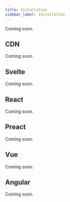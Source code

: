 ```yaml
---
title: Installation
sidebar_label: Installation
---
```


Coming soon.

## CDN

Coming soon.

## Svelte

Coming soon.

## React

Coming soon.

## Preact

Coming soon.

## Vue

Coming soon.

## Angular

Coming soon.
